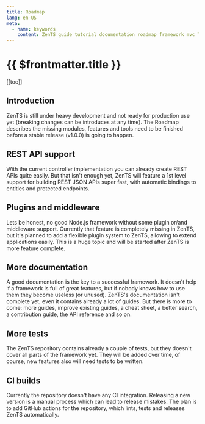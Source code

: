 ```yaml
---
title: Roadmap
lang: en-US
meta:
  - name: keywords
    content: ZenTS guide tutorial documentation roadmap framework mvc TypeScript
---
```


# {{ $frontmatter.title }}

<GuideHeader guide="roadmap">
  [[toc]]
</GuideHeader>

## Introduction

ZenTS is still under heavy development and not ready for production use yet (breaking changes can be introduces at any time). The Roadmap describes the missing modules, features and tools need to be finished before a stable release (v1.0.0) is going to happen.

## REST API support

With the current controller implementation you can already create REST APIs quite easily. But that isn't enough yet, ZenTS will feature a 1st level support for building REST JSON APIs super fast, with automatic bindings to entities and protected endpoints.

## Plugins and middleware

Lets be honest, no good Node.js framework without some plugin or/and middleware support. Currently that feature is completely missing in ZenTS, but it's planned to add a flexible plugin system to ZenTS, allowing to extend applications easily. This is a huge topic and will be started after ZenTS is more feature complete.

## More documentation

A good documentation is the key to a successful framework. It doesn't help if a framework is full of great features, but if nobody knows how to use them they become useless (or unused). ZenTS's documentation isn't complete yet, even it contains already a lot of guides. But there is more to come: more guides, improve existing guides, a cheat sheet, a better search, a contribution guide, the API reference and so on.

## More tests

The ZenTS repository contains already a couple of tests, but they doesn't cover all parts of the framework yet. They will be added over time, of course, new features also will need tests to be written.

## CI builds

Currently the repository doesn't have any CI integration. Releasing a new version is a manual process which can lead to release mistakes. The plan is to add GitHub actions for the repository, which lints, tests and releases ZenTS automatically.
